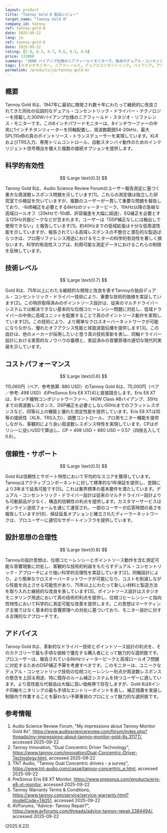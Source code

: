 ```yaml
---
layout: product
title: "Tannoy Gold 8 製品レビュー"
target_name: "Tannoy Gold 8"
company_id: tannoy
ref: tannoy-gold-8
date: 2025-09-22
lang: ja
ref: tannoy-gold-8
date: 2025-09-22
rating: [2.9, 0.3, 0.7, 0.6, 0.5, 0.8]
price: 115060
summary: "300W バイアンプ仕様のニアフィールドモニターで、独自のデュアル・コンセントリック・ドライバー技術を採用。革新的なポイントソース設計を実現しているが、DSP補正が必要な重大な周波数レスポンス問題を抱えている"
tags: [スタジオモニター, ニアフィールド, デュアルコンセントリック, バイアンプ, アクティブ]
permalink: /products/ja/tannoy-gold-8/
---
```


## 概要

Tannoy Gold 8は、1947年に最初に開発され数十年にわたって継続的に改良されてきた同社の伝説的なデュアル・コンセントリック・ドライバー・テクノロジーを搭載した300Wバイアンプ仕様のニアフィールド・スタジオ・リファレンス・モニターです。この8インチパワードモニターは、8インチウーファーの中央に1インチチタンツィーターを同軸配置し、周波数範囲54-20kHz、最大SPL110dBの真のポイントソース・トランスデューサーを実現しています。XLRおよびTRS入力、専用トリムコントロール、自動スタンバイ動作のためのインテリジェント信号検出を備えた複数の接続オプションを提供します。

## 科学的有効性

$$ \Large \text{0.3} $$

Tannoy Gold 8は、Audio Science Review Forumのユーザー報告測定に基づく重大な周波数レスポンス問題を示しています[1]。これらの測定値は独立した研究室での検証を欠いていますが、複数のユーザーが一貫して重要な問題を報告しており、-6dB補正を必要とする6kHzのツィーターピーク、10kHz以降の急峻な高域ロールオフ（20kHzで-10dB、許容偏差を大幅に超過）、EQ補正を必要とする125Hz共振ピークなどが含まれます。ユーザーは「DSP補正なしには箱出しで使用できない」と報告しています[1]。約40Hzまでの低域拡張は十分な低周波性能を示していますが、報告されている高域レスポンスの不整合と潜在的な製造ばらつきは、プロ用リファレンス用途におけるモニターの科学的有効性を著しく損ないます。科学的有効性スコアは、利用可能な測定データにおけるこれらの制限を反映しています。

## 技術レベル

$$ \Large \text{0.7} $$

Gold 8は、75年以上にわたる継続的な開発と改良を表すTannoyの独自デュアル・コンセントリック・ドライバー技術により、重要な技術的価値を実証しています[2]。この特許取得済みのポイントソース設計は、従来のマルチドライバーシステムでは解決できない基本的な位相コヒーレンシー問題に対処し、低域ドライバーの中央に高域ユニットを配置することで真のポイントソース動作を実現しています[2]。この技術により、より簡単なクロスオーバーネットワークが可能になりながら、優れたオフアクシス性能と球面波面伝播を提供します[3]。この設計は、他のメーカーが採用したいと思う真の技術革新を表し、同軸ドライバー設計における実質的なノウハウの蓄積と、実証済みの音響原理の適切な現代的実装を示しています。

## コストパフォーマンス

$$ \Large \text{0.6} $$

115,060円（ペア、参考換算: 880 USD）のTannoy Gold 8は、75,000円（ペア／参考: 498 USD）のPreSonus Eris E8 XT[4]と直接競合します。Eris E8 XTは、8インチ織物コンポジットウーファー、140W Class ABバイアンプ、35Hzまでの周波数レスポンス、DSP補正を必要としない50Hzまでのフラットレスポンスなど、同等以上の機能と優れた測定性能を提供しています。Eris E8 XTは同等の接続性（XLR、TRS入力）、調整コントロール、プロ用モニター機能を提供しながら、客観的により良い周波数レスポンス特性を実現しています。CPはポリシーに従いUSDで算出し、CP = 498 USD ÷ 880 USD = 0.57（四捨五入して0.6）。

## 信頼性・サポート

$$ \Large \text{0.5} $$

Gold 8は信頼性とサポート特性において平均的なスコアを獲得しています。Tannoyはアクティブコンポーネントに対して標準的な1年保証を提供し、登録により3年まで延長可能です[5]。これは業界標準の基本要件を満たしています。デュアル・コンセントリック・ドライバー設計は従来のマルチドライバー設計よりも可動部品が少なく、構造的信頼性の利点を提供します。カスタマーサービスはオンライン送信フォームを通じて運営され、一部のユーザーが応答時間の長さを報告していますが[6]、保証延長オプションと確立されたディーラーネットワークは、プロユーザーに適切なサポートインフラを提供しています。

## 設計思想の合理性

$$ \Large \text{0.8} $$

Tannoyの設計思想は、位相コヒーレンシーとポイントソース動作を含む測定可能な音響現象に対処し、客観的な技術的利益をもたらすデュアル・コンセントリック・アプローチにより強い科学的合理性を実証しています[2]。同軸設計により、より簡単なクロスオーバーネットワークが可能になり、コストを削減しながら性能を向上させる可能性があり、75年以上にわたって新しい材料と製造方法を取り入れた継続的な改良を表しています[3]。ポイントソース設計はスタジオモニタリング用途において真の技術的利点を提供し、位相コヒーレンシーと指向性特性において科学的に測定可能な改善を提供します。この思想はマーケティング主張ではなく基本的な音響原理への対処に基づいており、モニター設計に対する合理的なアプローチです。

## アドバイス

Tannoy Gold 8は、革新的なドライバー技術とポイントソース設計の利点を、そのカテゴリーで最も手頃な価格で優先する購入者にとって魅力的な選択肢です。プロユーザーは、報告されている6kHzツィーターピークと高域ロールオフ問題に対処するためのDSP補正予算を考慮すべきです。このモニターは、ユニークなデュアル・コンセントリック技術の位相コヒーレンシー利点が周波数レスポンスの懸念を上回る用途、特に既存のルーム補正システムを持つユーザーに適しています。より高性能な代替品は大幅に高い価格帯で存在しますが、Gold 8は8インチ同軸モニタリングの最も手頃なエントリーポイントを表し、補正措置を実装し制限内で作業することを厭わない予算重視のプロにとって魅力的な選択肢です。

## 参考情報

1. Audio Science Review Forum, "My impressions about Tannoy Monitor Gold 8s", https://www.audiosciencereview.com/forum/index.php?threads/my-impressions-about-tannoy-monitor-gold-8s.31177/, accessed 2025-09-22
2. Tannoy Innovation, "Dual Concentric Driver Technology", https://www.tannoy.com/innovation/Dual-Concentric-Driver-Technology.html, accessed 2025-09-22
3. TNT Audio, "Tannoy Dual Concentric drivers - a survey", https://www.tnt-audio.com/casse/tannoy-concentric_e.html, accessed 2025-09-22
4. PreSonus Eris E8 XT Monitor, https://www.presonus.com/products/eris-e8-xt-monitor, accessed 2025-09-22
5. Tannoy Warranty Terms & Conditions, https://www.tannoy.com/service/service-warranty.html?modelCode=TA051, accessed 2025-09-22
6. AVForums, "Advice- Tannoy Repair?", https://www.avforums.com/threads/advice-tannoy-repair.2384494/, accessed 2025-09-22

(2025.9.22)
